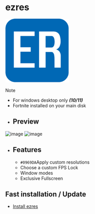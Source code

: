 # ezres
<img src="./icon.png" width=200 height=200>

>[!NOTE]
> - For windows desktop only ***(10/11)***
> - Fortnite installed on your main disk

- ## Preview
![image](https://github.com/ivoxprojects/ezres/assets/119132476/da399d04-3292-4372-9eea-26e776db3327)
![image](https://github.com/ivoxprojects/ezres/assets/119132476/f27aa02f-84fb-4f7e-b1e8-99606a725463)

- ## Features
  - `#0969DA`Apply custom resolutions
  - Choose a custom FPS Lock
  - Window modes
  - Exclusive Fullscreen

## Fast installation / Update
- [Install ezres](https://github.com/ivoxprojects/ezres/releases/tag/download)
